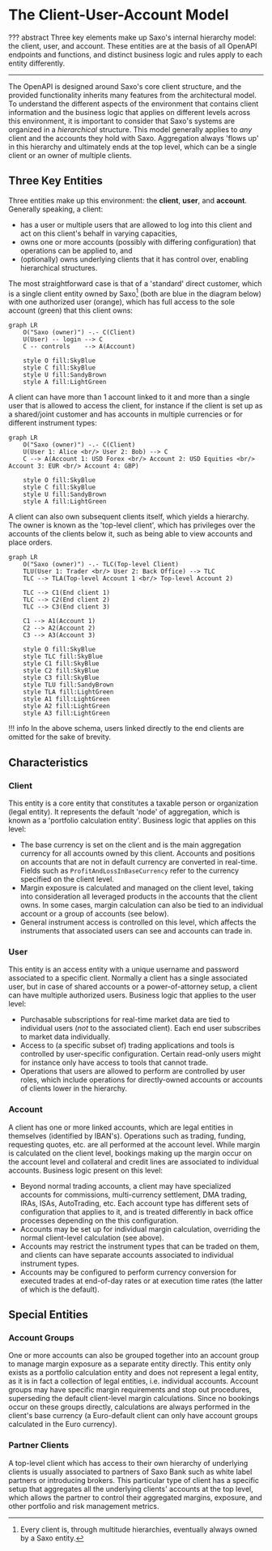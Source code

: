 # The Client-User-Account Model

??? abstract
    Three key elements make up Saxo's internal hierarchy model: the client, user, and account. These entities are at the basis of all OpenAPI endpoints and functions, and distinct business logic and rules apply to each entity differently.

---

The OpenAPI is designed around Saxo's core client structure, and the provided functionality inherits many features from the architectural model. To understand the different aspects of the environment that contains client information and the business logic that applies on different levels across this environment, it is important to consider that Saxo's systems are organized in a *hierarchical* structure. This model generally applies to *any* client and the accounts they hold with Saxo. Aggregation always 'flows up' in this hierarchy and ultimately ends at the top level, which can be a single client or an owner of multiple clients.

## Three Key Entities

Three entities make up this environment: the **client**, **user**, and **account**. Generally speaking, a client:

- has a user or multiple users that are allowed to log into this client and act on this client's behalf in varying capacities,
- owns one or more accounts (possibly with differing configuration) that operations can be applied to, and
- (optionally) owns underlying clients that it has control over, enabling hierarchical structures.

The most straightforward case is that of a 'standard' direct customer, which is a single client entity owned by Saxo[^1] (both are blue in the diagram below) with one authorized user (orange), which has full access to the sole account (green) that this client owns:

[^1]: Every client is, through multitude hierarchies, eventually always owned by a Saxo entity.

```mermaid
graph LR
    O("Saxo (owner)") -.- C(Client)
    U(User) -- login --> C
    C -- controls    --> A(Account)

    style O fill:SkyBlue
    style C fill:SkyBlue
    style U fill:SandyBrown
    style A fill:LightGreen
```

A client can have more than 1 account linked to it and more than a single user that is allowed to access the client, for instance if the client is set up as a shared/joint customer and has accounts in multiple currencies or for different instrument types:

```mermaid
graph LR
    O("Saxo (owner)") -.- C(Client)
    U(User 1: Alice <br/> User 2: Bob) --> C
    C --> A(Account 1: USD Forex <br/> Account 2: USD Equities <br/> Account 3: EUR <br/> Account 4: GBP)

    style O fill:SkyBlue
    style C fill:SkyBlue
    style U fill:SandyBrown
    style A fill:LightGreen
```

A client can also own subsequent clients itself, which yields a hierarchy. The owner is known as the 'top-level client', which has privileges over the accounts of the clients below it, such as being able to view accounts and place orders.

```mermaid
graph LR
    O("Saxo (owner)") -.- TLC(Top-level Client)
    TLU(User 1: Trader <br/> User 2: Back Office) --> TLC
    TLC --> TLA(Top-level Account 1 <br/> Top-level Account 2)

    TLC --> C1(End client 1)
    TLC --> C2(End client 2)
    TLC --> C3(End client 3)

    C1 --> A1(Account 1)
    C2 --> A2(Account 2)
    C3 --> A3(Account 3)

    style O fill:SkyBlue
    style TLC fill:SkyBlue
    style C1 fill:SkyBlue
    style C2 fill:SkyBlue
    style C3 fill:SkyBlue
    style TLU fill:SandyBrown
    style TLA fill:LightGreen
    style A1 fill:LightGreen
    style A2 fill:LightGreen
    style A3 fill:LightGreen
```

!!! info
    In the above schema, users linked directly to the end clients are omitted for the sake of brevity.

## Characteristics

### Client

This entity is a core entity that constitutes a taxable person or organization (legal entity). It represents the default 'node' of aggregation, which is known as a 'portfolio calculation entity'. Business logic that applies on this level:

- The base currency is set on the client and is the main aggregation currency for all accounts owned by this client. Accounts and positions on accounts that are not in default currency are converted in real-time. Fields such as `ProfitAndLossInBaseCurrency` refer to the currency specified on the client level.
- Margin exposure is calculated and managed on the client level, taking into consideration all leveraged products in the accounts that the client owns. In some cases, margin calculation can also be tied to an individual account or a group of accounts (see below).
- General instrument access is controlled on this level, which affects the instruments that associated users can see and accounts can trade in.

### User

This entity is an access entity with a unique username and password associated to a specific client. Normally a client has a single associated user, but in case of shared accounts or a power-of-attorney setup, a client can have multiple authorized users. Business logic that applies to the user level:

- Purchasable subscriptions for real-time market data are tied to individual users (*not* to the associated client). Each end user subscribes to market data individually.
- Access to (a specific subset of) trading applications and tools is controlled by user-specific configuration. Certain read-only users might for instance only have access to tools that cannot trade.
- Operations that users are allowed to perform are controlled by user roles, which include operations for directly-owned accounts or accounts of clients lower in the hierarchy.

### Account

A client has one or more linked accounts, which are legal entities in themselves (identified by IBAN's). Operations such as trading, funding, requesting quotes, etc. are all performed at the account level. While margin is calculated on the client level, bookings making up the margin occur on the account level and collateral and credit lines are associated to individual accounts. Business logic present on this level:

- Beyond normal trading accounts, a client may have specialized accounts for commissions, multi-currency settlement, DMA trading, IRAs, ISAs, AutoTrading, etc. Each account type has different sets of configuration that applies to it, and is treated differently in back office processes depending on the this configuration.
- Accounts may be set up for individual margin calculation, overriding the normal client-level calculation (see above).
- Accounts may restrict the instrument types that can be traded on them, and clients can have separate accounts associated to individual instrument types.
- Accounts may be configured to perform currency conversion for executed trades at end-of-day rates or at execution time rates (the latter of which is the default).

## Special Entities

### Account Groups

One or more accounts can also be grouped together into an account group to manage margin exposure as a separate entity directly. This entity only exists as a portfolio calculation entity and does not represent a legal entity, as it is in fact a collection of legal entities, i.e. individual accounts. Account groups may have specific margin requirements and stop out procedures, superseding the default client-level margin calculations. Since no bookings occur on these groups directly, calculations are always performed in the client's base currency (a Euro-default client can only have account groups calculated in the Euro currency).

### Partner Clients

A top-level client which has access to their own hierarchy of underlying clients is usually associated to partners of Saxo Bank such as white label partners or introducing brokers. This particular type of client has a specific setup that aggregates all the underlying clients' accounts at the top level, which allows the partner to control their aggregated margins, exposure, and other portfolio and risk management metrics.
